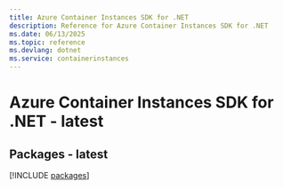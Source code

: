 ```yaml
---
title: Azure Container Instances SDK for .NET
description: Reference for Azure Container Instances SDK for .NET
ms.date: 06/13/2025
ms.topic: reference
ms.devlang: dotnet
ms.service: containerinstances
---
```

# Azure Container Instances SDK for .NET - latest
## Packages - latest
[!INCLUDE [packages](container-instances-index.md)]